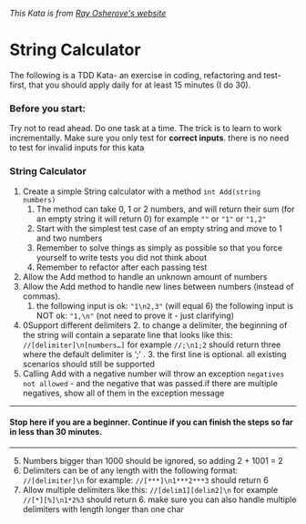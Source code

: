_This Kata is from [Ray Osherove's website](http://osherove.com)_
# String Calculator

The following is a TDD Kata- an exercise in coding, refactoring and test-first, that you should apply daily for at least 15 minutes (I do 30).

### Before you start:

Try not to read ahead.
Do one task at a time. The trick is to learn to work incrementally.
Make sure you only test for **correct inputs**. there is no need to test for invalid inputs for this kata

### String Calculator

1. Create a simple String calculator with a method `int Add(string numbers)`
    1. The method can take 0, 1 or 2 numbers, and will return their sum (for an empty string it will return 0) for example `""` or `"1"` or `"1,2"`
    2. Start with the simplest test case of an empty string and move to 1 and two numbers
    3. Remember to solve things as simply as possible so that you force yourself to write tests you did not think about
    4. Remember to refactor after each passing test
2. Allow the Add method to handle an unknown amount of numbers
3. Allow the Add method to handle new lines between numbers (instead of commas).
    1. the following input is ok:  `"1\n2,3"`  (will equal 6)
    the following input is NOT ok:  `"1,\n"` (not need to prove it - just clarifying)
4. 0Support different delimiters
    2. to change a delimiter, the beginning of the string will contain a separate line that looks like this:   `//[delimiter]\n[numbers…]` for example `//;\n1;2` should return three where the default delimiter is ‘;’ .
    3. the first line is optional. all existing scenarios should still be supported
4. Calling Add with a negative number will throw an exception `negatives not allowed` - and the negative that was passed.if there are multiple negatives, show all of them in the exception message

---
#### Stop here if you are a beginner. Continue if you can finish the steps so far in less than 30 minutes.
---

5. Numbers bigger than 1000 should be ignored, so adding 2 + 1001  = 2
6. Delimiters can be of any length with the following format:  `//[delimiter]\n` for example: `//[***]\n1***2***3` should return 6
7. Allow multiple delimiters like this:  `//[delim1][delim2]\n` for example `//[*][%]\n1*2%3` should return 6.
make sure you can also handle multiple delimiters with length longer than one char
